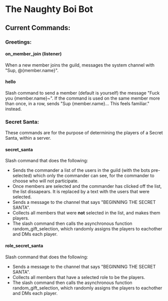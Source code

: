 # The Naughty Boi Bot
## Current Commands:
### Greetings:
#### on_member_join (listener)
When a new member joins the guild, messages the system channel with "Sup, @{member.name}".
#### hello
Slash command to send a member (default is yourself) the message "Fuck you {member.name}~". 
If the command is used on the same member more than once, in a row, sends "Sup {member.name}... This feels familiar." instead.
### Secret Santa:
These commands are for the purpose of determining the players of a Secret Santa, within a server.
#### secret_santa
Slash command that does the following:
- Sends the commander a list of the users in the guild (with the bots pre-selected) which only the commander can see, for the commander to choose who will not participate.
- Once members are selected and the commander has clicked off the list, the list dissapears. It is replaced by a text with the users that were selected.
- Sends a message to the channel that says "BEGINNING THE SECRET SANTA".
- Collects all members that were **not** selected in the list, and makes them players.
- The slash command then calls the asynchronous function random_gift_selection, which randomly assigns the players to eachother and DMs each player.
#### role_secret_santa
Slash command that does the following:
- Sends a message to the channel that says "BEGINNING THE SECRET SANTA".
- Collects all members that have a selected role to be the players.
- The slash command then calls the asynchronous function random_gift_selection, which randomly assigns the players to eachother and DMs each player.